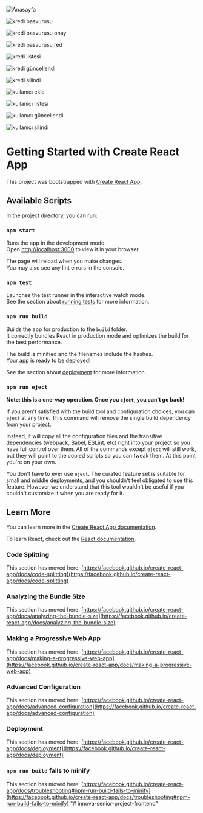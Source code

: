 ![Anasayfa](https://user-images.githubusercontent.com/68081349/155898700-942bacf4-4273-4a05-9b70-f05c81d55f43.png)

![kredi basvurusu](https://user-images.githubusercontent.com/68081349/155898705-fb9f1bde-f4fd-4ee5-a2b9-2b728d1f8420.png)

![kredi basvurusu onay](https://user-images.githubusercontent.com/68081349/155898717-3423ef78-1dec-4960-9571-d57645b51931.png)

![kredi basvurusu red](https://user-images.githubusercontent.com/68081349/155898734-08de18a2-cb76-4476-9a07-1ecbb28604ad.png)

![kredi listesi](https://user-images.githubusercontent.com/68081349/155898749-73497c31-376b-4735-b575-c82d0d2e9d16.png)

![kredi güncellendi](https://user-images.githubusercontent.com/68081349/155898768-4bc697ef-bf9c-4759-9956-0556cafef82f.png)

![kredi silindi](https://user-images.githubusercontent.com/68081349/155898772-55ee0b39-2029-4b9c-980d-5a62c096c59a.png)

![kullanıcı ekle](https://user-images.githubusercontent.com/68081349/155898784-30e283f8-e0c5-4a12-a42c-3881d7bf4fa9.png)

![kullanıcı listesi](https://user-images.githubusercontent.com/68081349/155898798-ff21c47a-97f4-4879-bd37-9dec6eac6e56.png)

![kullanıcı güncellendi](https://user-images.githubusercontent.com/68081349/155898809-72402228-0a97-4c95-be55-963249960bed.png)

![kullanıcı silindi](https://user-images.githubusercontent.com/68081349/155898813-2ebd6c5f-245d-405d-8893-c8ed4e3562cb.png)



# Getting Started with Create React App

This project was bootstrapped with [Create React App](https://github.com/facebook/create-react-app).

## Available Scripts

In the project directory, you can run:

### `npm start`

Runs the app in the development mode.\
Open [http://localhost:3000](http://localhost:3000) to view it in your browser.

The page will reload when you make changes.\
You may also see any lint errors in the console.

### `npm test`

Launches the test runner in the interactive watch mode.\
See the section about [running tests](https://facebook.github.io/create-react-app/docs/running-tests) for more information.

### `npm run build`

Builds the app for production to the `build` folder.\
It correctly bundles React in production mode and optimizes the build for the best performance.

The build is minified and the filenames include the hashes.\
Your app is ready to be deployed!

See the section about [deployment](https://facebook.github.io/create-react-app/docs/deployment) for more information.

### `npm run eject`

**Note: this is a one-way operation. Once you `eject`, you can't go back!**

If you aren't satisfied with the build tool and configuration choices, you can `eject` at any time. This command will remove the single build dependency from your project.

Instead, it will copy all the configuration files and the transitive dependencies (webpack, Babel, ESLint, etc) right into your project so you have full control over them. All of the commands except `eject` will still work, but they will point to the copied scripts so you can tweak them. At this point you're on your own.

You don't have to ever use `eject`. The curated feature set is suitable for small and middle deployments, and you shouldn't feel obligated to use this feature. However we understand that this tool wouldn't be useful if you couldn't customize it when you are ready for it.

## Learn More

You can learn more in the [Create React App documentation](https://facebook.github.io/create-react-app/docs/getting-started).

To learn React, check out the [React documentation](https://reactjs.org/).

### Code Splitting

This section has moved here: [https://facebook.github.io/create-react-app/docs/code-splitting](https://facebook.github.io/create-react-app/docs/code-splitting)

### Analyzing the Bundle Size

This section has moved here: [https://facebook.github.io/create-react-app/docs/analyzing-the-bundle-size](https://facebook.github.io/create-react-app/docs/analyzing-the-bundle-size)

### Making a Progressive Web App

This section has moved here: [https://facebook.github.io/create-react-app/docs/making-a-progressive-web-app](https://facebook.github.io/create-react-app/docs/making-a-progressive-web-app)

### Advanced Configuration

This section has moved here: [https://facebook.github.io/create-react-app/docs/advanced-configuration](https://facebook.github.io/create-react-app/docs/advanced-configuration)

### Deployment

This section has moved here: [https://facebook.github.io/create-react-app/docs/deployment](https://facebook.github.io/create-react-app/docs/deployment)

### `npm run build` fails to minify

This section has moved here: [https://facebook.github.io/create-react-app/docs/troubleshooting#npm-run-build-fails-to-minify](https://facebook.github.io/create-react-app/docs/troubleshooting#npm-run-build-fails-to-minify)
"# innova-senior-project-frontend" 
